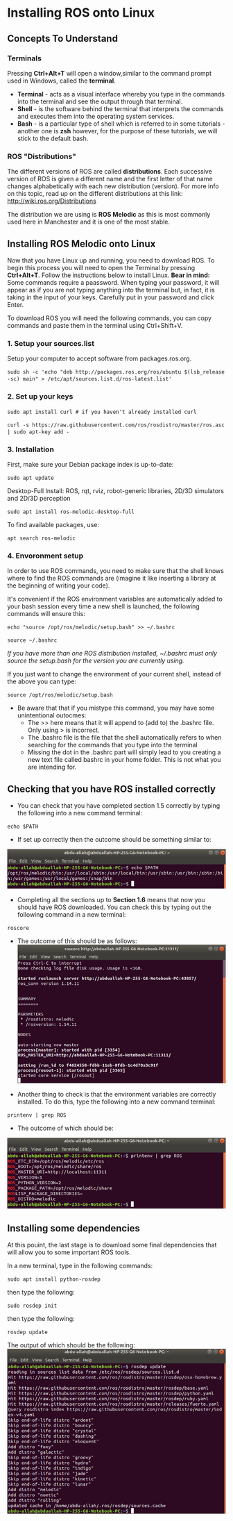 
# Installing ROS onto Linux

## Concepts To Understand
### Terminals 

Pressing **Ctrl+Alt+T** will open a window,similar to the command prompt used in Windows, called the **terminal**.
* **Terminal** - acts as a visual interface whereby you type in the commands into the terminal and see the output through that terminal. 
* **Shell** - is the software behind the terminal that interprets the commands and executes them into the operating system services.
* **Bash** - is a particular type of shell which is referred to in some tutorials - another one is **zsh** however, for the purpose of these tutorials, we will stick to the default bash. 

### ROS "Distributions" 

The different versions of ROS are called **distributions**. Each successive version of ROS is given a different name and the first letter of that name changes alphabetically with each new distribution (version). For more info on this topic, read up on the different distributions at this link: 
http://wiki.ros.org/Distributions

The distribution we are using is **ROS Melodic** as this is most commonly used here in Manchester and it is one of the most stable. 

## Installing ROS Melodic onto Linux
Now that you have Linux up and running, you need to download ROS. To begin this process you will need to open the Terminal by pressing **Ctrl+Alt+T**. Follow the instructions below to install Linux. **Bear in mind:** Some commands require a paassword. When typing your password, it will appear as if you are not typing anything into the terminal but, in fact, it is taking in the input of your keys. Carefully put in your password and click Enter.

To download ROS you will need the following commands, you can copy commands and paste them in the terminal using Ctrl+Shift+V.

### 1. Setup your sources.list
Setup your computer to accept software from packages.ros.org. 
```
sudo sh -c 'echo "deb http://packages.ros.org/ros/ubuntu $(lsb_release -sc) main" > /etc/apt/sources.list.d/ros-latest.list'
```
### 2. Set up your keys
```
sudo apt install curl # if you haven't already installed curl
```
```
curl -s https://raw.githubusercontent.com/ros/rosdistro/master/ros.asc | sudo apt-key add -
```
### 3. Installation
First, make sure your Debian package index is up-to-date: 
```
sudo apt update
```
Desktop-Full Install: ROS, rqt, rviz, robot-generic libraries, 2D/3D simulators and 2D/3D perception
```
sudo apt install ros-melodic-desktop-full
```
To find available packages, use: 
```
apt search ros-melodic
```
### 4. Envoronment setup
In order to use ROS commands, you need to make sure that the shell knows where to find the ROS commands are (imagine it like inserting a library at the beginning of writing your code). 

It's convenient if the ROS environment variables are automatically added to your bash session every time a new shell is launched, the following commands will ensure this: 
```
echo "source /opt/ros/melodic/setup.bash" >> ~/.bashrc
```
```
source ~/.bashrc
```
_If you have more than one ROS distribution installed, ~/.bashrc must only source the setup.bash for the version you are currently using._

If you just want to change the environment of your current shell, instead of the above you can type:
```
source /opt/ros/melodic/setup.bash
```

* Be aware that that if you mistype this command, you may have some unintentional outocmes:
  * The >> here means that it will append to (add to) the .bashrc file. Only using > is incorrect.
  * The .bashrc file is the file that the shell automatically refers to when searching for the commands that you type into the terminal
  * Missing the dot in the .bashrc part will simply lead to you creating a new text file called bashrc in your home folder. This is not what you are intending for.

## Checking that you have ROS installed correctly

*  You can check that you have completed section 1.5 correctly by typing the following into a new command terminal:
```
echo $PATH 
```
  * If set up correctly then the outcome should be something similar to: 

![echoPATH](echoPATH.png)


* Completing all the sections up to **Section 1.6** means that now you should have ROS downloaded. You can check this by typing out the following command in a new terminal:
```
roscore
```
  * The outcome of this should be as follows:
![roscore](roscore.png)

* Another thing to check is that the environment variables are correctly installed. To do this, type the following into a new command terminal:
```
printenv | grep ROS
```
  * The outcome of which should be:

![greprOS](grepROS.png)


## Installing some dependencies
 
 At this pouint, the last stage is to download some final dependencies that will allow you to some important ROS tools. 

 In a new terminal, type in the following commands:

 ```
 sudo apt install python-rosdep
 ```
 then type the following:
 ```
 sudo rosdep init
 ```
 then type the following:
 ```
 rosdep update
 ```

 The output of which should be the following:
 ![rosUpdate](rosUpdate.png)

 
